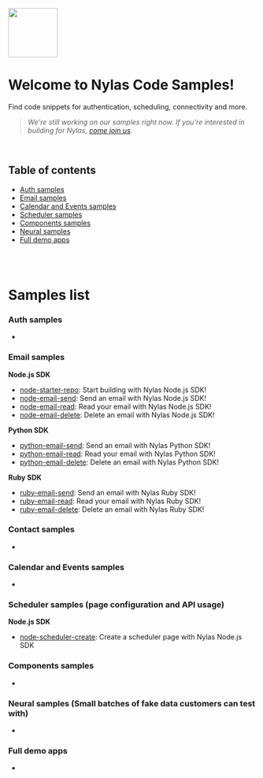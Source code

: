 <img src="https://res.cloudinary.com/crunchbase-production/image/upload/c_lpad,h_170,w_170,f_auto,b_white,q_auto:eco,dpr_1/xynkdxbpm0vkft0f1e4e" width="100px"/>

# Welcome to Nylas Code Samples!

Find code snippets for authentication, scheduling, connectivity and more.

> _We're still working on our samples right now. If you're interested in building for Nylas, [come join us](https://jobs.lever.co/nylas/?department=Engineering)._

<br />

## Table of contents

- [Auth samples](https://github.com/nylas-samples#auth-samples)
- [Email samples](https://github.com/nylas-samples#email-samples)
- [Calendar and Events samples](https://github.com/nylas-samples#calendar-and-events-samples)
- [Scheduler samples](https://github.com/nylas-samples#scheduler-samples)
- [Components samples](https://github.com/nylas-samples#components-samples)
- [Neural samples](https://github.com/nylas-samples#neural-samples)
- [Full demo apps](https://github.com/nylas-samples#full-demo-apps)

<br />
<br />

# Samples list

### Auth samples

- [](https://github.com/nylas-samples/)

### Email samples

**Node.js SDK**
- [node-starter-repo](https://github.com/nylas-samples/node-email-send): Start building with Nylas Node.js SDK!
- [node-email-send](https://github.com/nylas-samples/node-email-send): Send an email with Nylas Node.js SDK!
- [node-email-read](https://github.com/nylas-samples/node-email-read): Read your email with Nylas Node.js SDK!
- [node-email-delete](https://github.com/nylas-samples/node-delete-email): Delete an email with Nylas Node.js SDK!

**Python SDK**

- [python-email-send](https://github.com/nylas-samples/python-email-send): Send an email with Nylas Python SDK!
- [python-email-read](https://github.com/nylas-samples/python-email-read): Read your email with Nylas Python SDK!
- [python-email-delete](https://github.com/nylas-samples/python-email-delete): Delete an email with Nylas Python SDK!

**Ruby SDK**

- [ruby-email-send](https://github.com/nylas-samples/ruby-email-send): Send an email with Nylas Ruby SDK!
- [ruby-email-read](https://github.com/nylas-samples/ruby-email-read): Read your email with Nylas Ruby SDK!
- [ruby-email-delete](https://github.com/nylas-samples/ruby-email-delete): Delete an email with Nylas Ruby SDK!

### Contact samples

- [](https://github.com/nylas-samples/)

### Calendar and Events samples

- [](https://github.com/nylas-samples/)

### Scheduler samples (page configuration and API usage)

**Node.js SDK**

- [node-scheduler-create](https://github.com/nylas-samples/node-scheduler-create): Create a scheduler page with Nylas Node.js SDK

### Components samples

- [](https://github.com/nylas-samples/)

### Neural samples (Small batches of fake data customers can test with)

- [](https://github.com/nylas-samples/)

### Full demo apps

- [](https://github.com/nylas-samples/)

<br />
<br />
